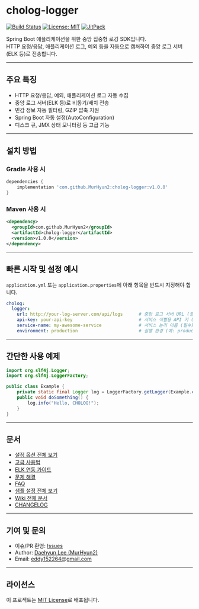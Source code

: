 # cholog-logger

[![Build Status](https://github.com/MurHyun2/cholog-logger/actions/workflows/gradle.yml/badge.svg)](https://github.com/MurHyun2/cholog-logger/actions)
[![License: MIT](https://img.shields.io/badge/License-MIT-yellow.svg)](https://opensource.org/licenses/MIT)
[![JitPack](https://jitpack.io/v/MurHyun2/cholog-logger.svg)](https://jitpack.io/#MurHyun2/cholog-logger)

Spring Boot 애플리케이션을 위한 중앙 집중형 로깅 SDK입니다.  
HTTP 요청/응답, 애플리케이션 로그, 예외 등을 자동으로 캡처하여 중앙 로그 서버(ELK 등)로 전송합니다.

---

## 주요 특징

- HTTP 요청/응답, 예외, 애플리케이션 로그 자동 수집
- 중앙 로그 서버(ELK 등)로 비동기/배치 전송
- 민감 정보 자동 필터링, GZIP 압축 지원
- Spring Boot 자동 설정(AutoConfiguration)
- 디스크 큐, JMX 상태 모니터링 등 고급 기능

---

## 설치 방법

### Gradle 사용 시

```gradle
dependencies {
    implementation 'com.github.MurHyun2:cholog-logger:v1.0.0'
}
```

### Maven 사용 시

```xml
<dependency>
  <groupId>com.github.MurHyun2</groupId>
  <artifactId>cholog-logger</artifactId>
  <version>v1.0.0</version>
</dependency>
```

---

## 빠른 시작 및 설정 예시

`application.yml` 또는 `application.properties`에 아래 항목을 반드시 지정해야 합니다.

```yaml
cholog:
  logger:
    url: http://your-log-server.com/api/logs      # 중앙 로그 서버 URL (필수)
    api-key: your-api-key                         # 서비스 식별용 API 키 (필수)
    service-name: my-awesome-service              # 서비스 논리 이름 (필수)
    environment: production                       # 실행 환경 (예: production, development)
```

---

## 간단한 사용 예제

```java
import org.slf4j.Logger;
import org.slf4j.LoggerFactory;

public class Example {
    private static final Logger log = LoggerFactory.getLogger(Example.class);
    public void doSomething() {
        log.info("Hello, CHOLOG!");
    }
}
```

---

## 문서

- [설정 옵션 전체 보기](docs/Configuration.md)
- [고급 사용법](docs/Advanced-Usage.md)
- [ELK 연동 가이드](docs/ELK-Integration.md)
- [문제 해결](docs/Troubleshooting.md)
- [FAQ](docs/FAQ.md)
- [샘플 설정 전체 보기](docs/application.sample.yml)
- [Wiki 전체 문서](https://github.com/MurHyun2/cholog-logger/wiki)
- [CHANGELOG](CHANGELOG.md)

---

## 기여 및 문의

- 이슈/PR 환영: [Issues](https://github.com/MurHyun2/cholog-logger/issues)
- Author: [Daehyun Lee (MurHyun2)](https://github.com/MurHyun2)
- Email: eddy152264@gmail.com

---

## 라이선스

이 프로젝트는 [MIT License](LICENSE)로 배포됩니다.